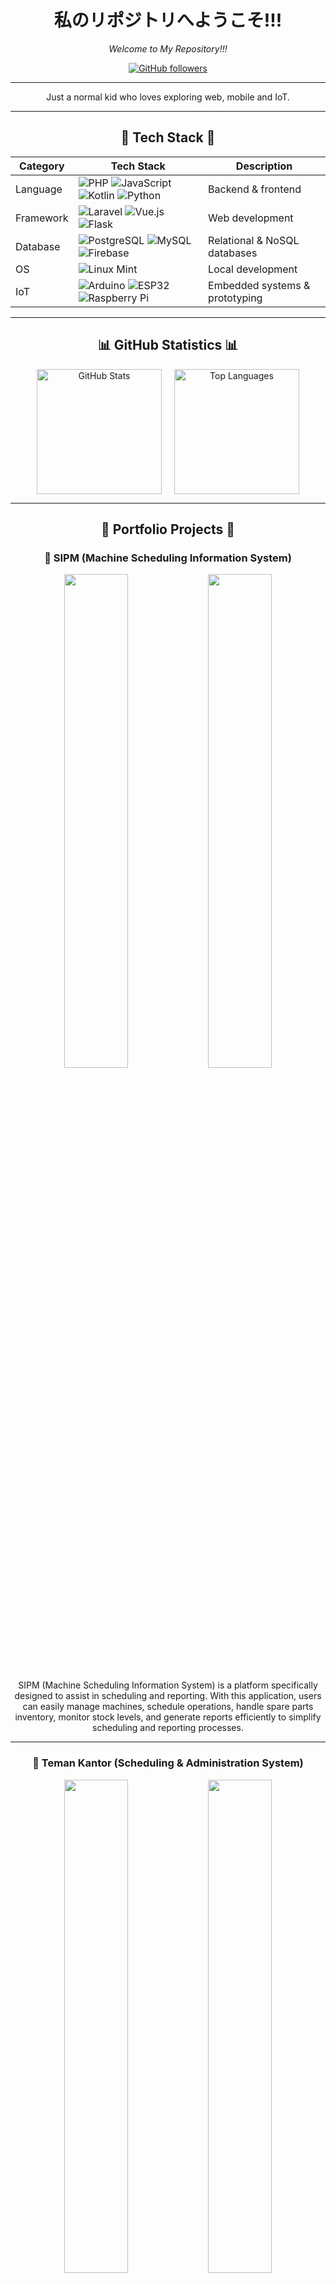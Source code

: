 <div align="center">

# 私のリポジトリへようこそ!!!  
*Welcome to My Repository!!!*

[![GitHub followers](https://img.shields.io/github/followers/tempebenguk?label=Follow&style=social)](https://github.com/tempebenguk)

---

Just a normal kid who loves exploring web, mobile and IoT.

---

## 🚀 Tech Stack 🚀

| Category     | Tech Stack                                                                                                                                         | Description                   |
|--------------|-----------------------------------------------------------------------------------------------------------------------------------------------------|-------------------------------|
| Language     | ![PHP](https://img.shields.io/badge/PHP-777BB4?style=flat&logo=php&logoColor=white) ![JavaScript](https://img.shields.io/badge/JavaScript-F7DF1E?style=flat&logo=javascript&logoColor=black) ![Kotlin](https://img.shields.io/badge/Kotlin-7F52FF?style=flat&logo=kotlin&logoColor=white) ![Python](https://img.shields.io/badge/Python-3776AB?style=flat&logo=python&logoColor=white) | Backend & frontend            |
| Framework    | ![Laravel](https://img.shields.io/badge/Laravel-FC4949?style=flat&logo=laravel&logoColor=white) ![Vue.js](https://img.shields.io/badge/Vue.js-42b883?style=flat&logo=vue.js&logoColor=white) ![Flask](https://img.shields.io/badge/Flask-000000?style=flat&logo=flask&logoColor=white) | Web development               |
| Database     | ![PostgreSQL](https://img.shields.io/badge/PostgreSQL-336791?style=flat&logo=postgresql&logoColor=white) ![MySQL](https://img.shields.io/badge/MySQL-4479A1?style=flat&logo=mysql&logoColor=white) ![Firebase](https://img.shields.io/badge/Firebase-FFCA28?style=flat&logo=firebase&logoColor=black) | Relational & NoSQL databases  |
| OS           | ![Linux Mint](https://img.shields.io/badge/Linux_Mint-87CF3E?style=flat&logo=linux-mint&logoColor=white)                                            | Local development             |
| IoT          | ![Arduino](https://img.shields.io/badge/Arduino-00979D?style=flat&logo=arduino&logoColor=white) ![ESP32](https://img.shields.io/badge/ESP32-3C3C3C?style=flat&logo=espressif&logoColor=white) ![Raspberry Pi](https://img.shields.io/badge/Raspberry_Pi-A22846?style=flat&logo=raspberrypi&logoColor=white) | Embedded systems & prototyping |

---

## 📊 GitHub Statistics 📊

<p align="center" style="display: flex; justify-content: center; gap: 20px;">
  <img src="https://github-readme-stats.vercel.app/api?username=tempebenguk&show_icons=true&theme=radical" style="height: 200px; width: auto;" alt="GitHub Stats" />
  <img src="https://github-readme-stats.vercel.app/api/top-langs/?username=tempebenguk&layout=compact&theme=radical" style="height: 200px; width: auto;" alt="Top Languages" />
</p>

---

## 🧾 Portfolio Projects 🧾

### 📌 **SIPM (Machine Scheduling Information System)**

<p align="center">
  <img src="https://drive.google.com/uc?export=view&id=1YEEODXSwYqmZ8B9jV1bL4ax42VDsdOgr" width="45%" />
  <img src="https://drive.google.com/uc?export=view&id=1f6q4uavBzEQUMXUGFZh3rTLsgCRlPBFz" width="45%" />
</p>

<p align="center">
  SIPM (Machine Scheduling Information System) is a platform specifically designed to assist in scheduling and reporting.  
  With this application, users can easily manage machines, schedule operations, handle spare parts inventory, monitor stock levels, and generate reports efficiently to simplify scheduling and reporting processes.
</p>

----

### 📌 **Teman Kantor (Scheduling & Administration System)**

<p align="center">
  <img src="https://drive.google.com/uc?export=view&id=1xWbn7eshPbcD2XgeegRXPQKOm2RiCU6y" width="45%" />
  <img src="https://drive.google.com/uc?export=view&id=1X6XeqUU1-z1VsfmyLfP8VrmpQ-nkC_EY" width="45%" />
</p>

<p align="center">
  This application is a web-based system for scheduling, borrowing, and data management.  
  It is designed to record employee information and monitor office administration agendas more efficiently and in an organized manner.
</p>

----

### 📌 **Starling (Coffee Stall Information System)**

<p align="center">
  <img src="https://drive.google.com/uc?export=view&id=1Y6k-hXxZf7YsWmcetwwspfLq0JS8MRPu" width="45%" />
  <img src="https://drive.google.com/uc?export=view&id=1rhwWqGs_hMvFgngbgJbR-xUQSt_1DKMj" width="45%" />
  <img src="https://drive.google.com/uc?export=view&id=1yj6Ua6DYXRyAPZNn3ubS2zlbqFPFwkli" width="45%" />
</p>

<p align="center">
  This application is a web and mobile-based ordering and data management system designed for Starling (mobile coffee stalls).
  It allows sellers to display menus, record transactions, track income and expenses, and generate automatic receipts to support efficient business operations.
</p>

----

### 📌 **Air Quality Monitoring (Prototype)**

<p align="center">
  <img src="https://drive.google.com/uc?export=view&id=16R6gvk_42jY9diRgrHm70cyYiKoCnMk_" width="45%" />
</p>

<p align="center">
  Air Quality Monitoring is an IoT-based project designed to monitor air quality in real time and detect harmful pollutants such as smoke, CO2, O3, and NO2. Sensor data is sent to the server for analysis, and the system can send automatic alerts via WhatsApp when dangerous levels are detected. This project helps increase awareness of air pollution and ensures safety, especially in laboratory environments.
</p>

----

### 📌 **IoT-Based Self-Service Payment System**

<p align="center">
  <img src="https://drive.google.com/uc?export=view&id=1rQBFZAS-i1TEQ_ucRLN4RRZwVOxFyOGj" width="45%" />
  <img src="https://drive.google.com/uc?export=view&id=1mC4Is6T4_KUiT_UAE3IM-t0V6yjkeWrF" width="45%" />
</p>

<p align="center">
  This IoT-based device is a self-service cash payment kiosk designed to help elderly patients who are not familiar with e-wallets. It integrates a bill acceptor with the Xpdisi system, enabling easy cash transactions in hospitals. The system supports real-time monitoring and improves service efficiency in the healthcare sector.
</p>

---

## 🌐 Contact Me

<p align="center">
  <a href="https://www.linkedin.com/in/erricksb/" target="_blank" rel="noopener" style="text-decoration:none; margin-right: 20px;">
    <img src="https://img.shields.io/badge/LinkedIn-0077B5?style=flat&logo=linkedin&logoColor=white" alt="LinkedIn" />
  </a>
  <a href="https://www.instagram.com/errickseptiannn/" target="_blank" rel="noopener" style="text-decoration:none;">
    <img src="https://img.shields.io/badge/Instagram-E4405F?style=flat&logo=instagram&logoColor=white" alt="Instagram" />
  </a>
</p>
</div>

